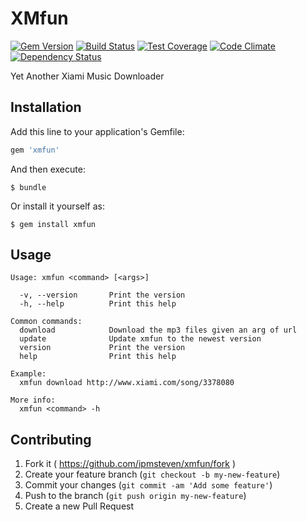 # XMfun
[![Gem Version](https://badge.fury.io/rb/xmfun.svg)](http://badge.fury.io/rb/xmfun)
[![Build Status](https://travis-ci.org/xmfun/xmfun.svg?branch=master)](https://travis-ci.org/xmfun/xmfun)
[![Test Coverage](https://codeclimate.com/github/xmfun/xmfun/badges/coverage.svg)](https://codeclimate.com/github/xmfun/xmfun)
[![Code Climate](https://codeclimate.com/github/xmfun/xmfun/badges/gpa.svg)](https://codeclimate.com/github/xmfun/xmfun)
[![Dependency
Status](https://gemnasium.com/xmfun/xmfun.svg)](https://gemnasium.com/xmfun/xmfun)

Yet Another Xiami Music Downloader

## Installation

Add this line to your application's Gemfile:

```ruby
gem 'xmfun'
```

And then execute:

    $ bundle

Or install it yourself as:

    $ gem install xmfun

## Usage

```
Usage: xmfun <command> [<args>]

  -v, --version       Print the version
  -h, --help          Print this help

Common commands:
  download            Download the mp3 files given an arg of url
  update              Update xmfun to the newest version
  version             Print the version
  help                Print this help

Example:
  xmfun download http://www.xiami.com/song/3378080

More info:
  xmfun <command> -h
```

## Contributing

1. Fork it ( https://github.com/ipmsteven/xmfun/fork )
2. Create your feature branch (`git checkout -b my-new-feature`)
3. Commit your changes (`git commit -am 'Add some feature'`)
4. Push to the branch (`git push origin my-new-feature`)
5. Create a new Pull Request
